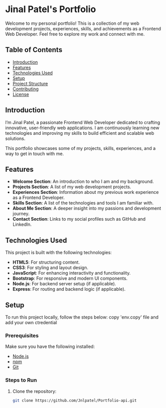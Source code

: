 # Jinal Patel's Portfolio

Welcome to my personal portfolio! This is a collection of my web development projects, experiences, skills, and achievements as a Frontend Web Developer. Feel free to explore my work and connect with me.

## Table of Contents
- [Introduction](#introduction)
- [Features](#features)
- [Technologies Used](#technologies-used)
- [Setup](#setup)
- [Project Structure](#project-structure)
- [Contributing](#contributing)
- [License](#license)

## Introduction
I’m Jinal Patel, a passionate Frontend Web Developer dedicated to crafting innovative, user-friendly web applications. I am continuously learning new technologies and improving my skills to build efficient and scalable web solutions.

This portfolio showcases some of my projects, skills, experiences, and a way to get in touch with me.

## Features
- **Welcome Section**: An introduction to who I am and my background.
- **Projects Section**: A list of my web development projects.
- **Experiences Section**: Information about my previous work experience as a Frontend Developer.
- **Skills Section**: A list of the technologies and tools I am familiar with.
- **About Me Section**: A deeper insight into my passions and development journey.
- **Contact Section**: Links to my social profiles such as GitHub and LinkedIn.

## Technologies Used
This project is built with the following technologies:
- **HTML5**: For structuring content.
- **CSS3**: For styling and layout design.
- **JavaScript**: For enhancing interactivity and functionality.
- **Bootstrap**: For responsive and modern UI components.
- **Node.js**: For backend server setup (if applicable).
- **Express**: For routing and backend logic (if applicable).

## Setup
To run this project locally, follow the steps below:
copy 'env.copy' file and add your own ctredential

### Prerequisites
Make sure you have the following installed:
- [Node.js](https://nodejs.org/)
- [npm](https://www.npmjs.com/)
- [Git](https://git-scm.com/)

### Steps to Run
1. Clone the repository:
   ```bash
   git clone https://github.com/Jnlpatel/Portfolio-api.git
